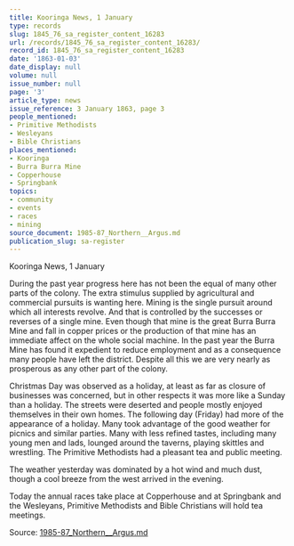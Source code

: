 ```yaml
---
title: Kooringa News, 1 January
type: records
slug: 1845_76_sa_register_content_16283
url: /records/1845_76_sa_register_content_16283/
record_id: 1845_76_sa_register_content_16283
date: '1863-01-03'
date_display: null
volume: null
issue_number: null
page: '3'
article_type: news
issue_reference: 3 January 1863, page 3
people_mentioned:
- Primitive Methodists
- Wesleyans
- Bible Christians
places_mentioned:
- Kooringa
- Burra Burra Mine
- Copperhouse
- Springbank
topics:
- community
- events
- races
- mining
source_document: 1985-87_Northern__Argus.md
publication_slug: sa-register
---
```


Kooringa News, 1 January

During the past year progress here has not been the equal of many other parts of the colony.  The extra stimulus supplied by agricultural and commercial pursuits is wanting here.  Mining is the single pursuit around which all interests revolve.  And that is controlled by the successes or reverses of a single mine.  Even though that mine is the great Burra Burra Mine and fall in copper prices or the production of that mine has an immediate affect on the whole social machine.  In the past year the Burra Mine has found it expedient to reduce employment and as a consequence many people have left the district.  Despite all this we are very nearly as prosperous as any other part of the colony.

Christmas Day was observed as a holiday, at least as far as closure of businesses was concerned, but in other respects it was more like a Sunday than a holiday.  The streets were deserted and people mostly enjoyed themselves in their own homes.  The following day (Friday) had more of the appearance of a holiday.  Many took advantage of the good weather for picnics and similar parties.  Many with less refined tastes, including many young men and lads, lounged around the taverns, playing skittles and wrestling.  The Primitive Methodists had a pleasant tea and public meeting.

The weather yesterday was dominated by a hot wind and much dust, though a cool breeze from the west arrived in the evening.

Today the annual races take place at Copperhouse and at Springbank and the Wesleyans, Primitive Methodists and Bible Christians will hold tea meetings.


Source: [1985-87_Northern__Argus.md](/downloads/markdown/1985-87_Northern__Argus.md)
